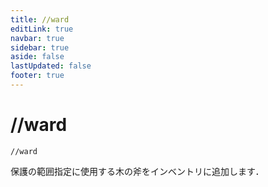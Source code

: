 ```yaml
---
title: //ward
editLink: true
navbar: true
sidebar: true
aside: false
lastUpdated: false
footer: true
---
```


# //ward <Badge type="info" text="WorldGuard" />

`//ward`

保護の範囲指定に使用する木の斧をインベントリに追加します．
